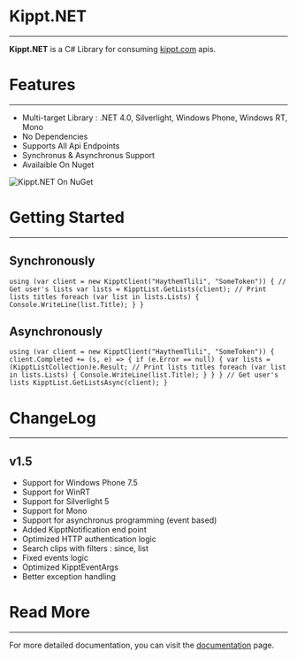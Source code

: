 # Kippt.NET #

----------


**Kippt.NET** is a C# Library for consuming [kippt.com](https://kippt.com "Kippt") apis.

# Features #

----------
- Multi-target Library : .NET 4.0, Silverlight, Windows Phone, Windows RT, Mono
- No Dependencies
- Supports All Api Endpoints
- Synchronus & Asynchronus Support
- Availaible On Nuget

![Kippt.NET On NuGet](http://haythem.github.com/Kippt.NET/img/nuget.png)

# Getting Started #

----------
## Synchronously ##

`using (var client = new KipptClient("HaythemTlili", "SomeToken"))
{
	// Get user's lists
	var lists = KipptList.GetLists(client);
	// Print lists titles
	foreach (var list in lists.Lists)
	{
		Console.WriteLine(list.Title);
	}
}`

## Asynchronously ##

`using (var client = new KipptClient("HaythemTlili", "SomeToken"))
{
	client.Completed += (s, e) =>
	{
		if (e.Error == null)
		{
			var lists = (KipptListCollection)e.Result;
			// Print lists titles
			foreach (var list in lists.Lists)
			{
				Console.WriteLine(list.Title);
			}
		}
	}
	// Get user's lists
	KipptList.GetListsAsync(client);
}`

# ChangeLog #

----------
## v1.5 ##
- Support for Windows Phone 7.5
- Support for WinRT
- Support for Silverlight 5
- Support for Mono
- Support for asynchronus programming (event based)
- Added KipptNotification end point
- Optimized HTTP authentication logic
- Search clips with filters : since, list
- Fixed events logic
- Optimized KipptEventArgs
- Better exception handling

# Read More #

----------
For more detailed documentation, you can visit the [documentation](http://haythem.github.com/Kippt.NET/) page.